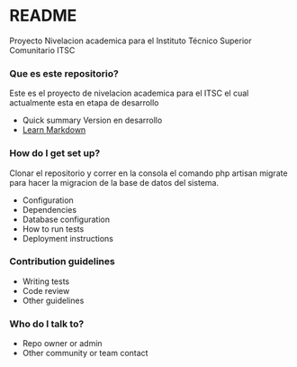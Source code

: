 # README #
Proyecto Nivelacion academica para el Instituto Técnico Superior Comunitario ITSC

### Que es este repositorio? ###
Este es el proyecto de nivelacion academica para el ITSC el cual actualmente esta en etapa de desarrollo
* Quick summary
Version en desarrollo
* [Learn Markdown](https://bitbucket.org/tutorials/markdowndemo)

### How do I get set up? ###

Clonar el repositorio y correr en la consola el comando php artisan migrate para hacer la migracion de la base de datos del sistema.
* Configuration
* Dependencies
* Database configuration
* How to run tests
* Deployment instructions

### Contribution guidelines ###

* Writing tests
* Code review
* Other guidelines

### Who do I talk to? ###

* Repo owner or admin
* Other community or team contact